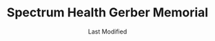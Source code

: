 ---
layout: location-page
date: Last Modified
description: "Local COVID-19 testing is available at Spectrum Health Gerber Memorial in Fremont, Michigan, USA."
permalink: "locations/michigan/fremont/spectrum-health-gerber-memorial/"
tags:
  - locations
  - michigan
title: Spectrum Health Gerber Memorial
uniqueName: spectrum-health-gerber-memorial
state: Michigan
stateAbbr: MI
hood: "Fremont"
address: "212 S Sullivan Ave"
city: "Fremont"
zip: "49412"
zipsNearby: "49301 49355 49356 49357 49401 49302 49303 49304 49305 48809 48887 49306 49307 49309 49310 49618 49311 49402 49619 49312 49314 49315 49601 49316 49317 48811 49318 48812 49319 49623 49320 48815 49321 49403 49404 49322 48818 49405 49323 49406 49626 48829 48830 48832 49631 48622 49408 48834 48870 49409 49634 49410 49325 49411 49412 49413 49415 49326 49417 49501 49502 49503 49504 49505 49506 49507 49508 49509 49510 49512 49514 49515 49516 49518 49519 49523 49525 49528 49530 49534 49544 49546 49548 49555 49560 49588 49599 49418 49468 49327 48838 49419 49638 49420 49639 49421 49422 49423 49424 49425 49328 49329 48845 49426 49642 48846 49644 49427 49428 49429 49330 48632 48633 48850 49430 49655 49331 49431 49656 48851 48852 49434 49660 49665 49435 49436 49332 49333 49335 49437 49336 48804 48858 48859 48860 49440 49441 49442 49443 49444 49445 49337 49446 49448 48865 49338 49449 49339 49451 49677 49340 48877 49341 49351 49342 48878 49452 49343 48881 49453 49454 49679 49455 48884 48885 48886 49345 49456 48888 49346 48889 49347 49688 49457 48891 49458 49459 49348 48893 49689 49460 49349 49461 49463 48896 49464 49550" 
mapUrl: "http://maps.apple.com/?q=Spectrum+Health+Gerber+Memorial&address=212+S+Sullivan+Ave,Fremont,Michigan,49412"
locationType: Drive-thru
phone: "231-924-3300"
website: "https://findadoctor.spectrumhealth.org/location/profile/7987?sid=5429"
onlineBooking: undefined
closed: undefined
closedUpdate: June 30th, 2020
notes: "By appointment only."
days: Contact for hours of operation.
ctaMessage: Learn more
ctaUrl: "https://findadoctor.spectrumhealth.org/location/profile/7987?sid=5429"
---